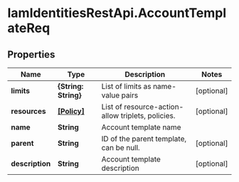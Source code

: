 # IamIdentitiesRestApi.AccountTemplateReq

## Properties
Name | Type | Description | Notes
------------ | ------------- | ------------- | -------------
**limits** | **{String: String}** | List of limits as name-value pairs | [optional] 
**resources** | [**[Policy]**](Policy.md) | List of resource-action-allow triplets, policies. | [optional] 
**name** | **String** | Account template name | 
**parent** | **String** | ID of the parent template, can be null. | [optional] 
**description** | **String** | Account template description | [optional] 


